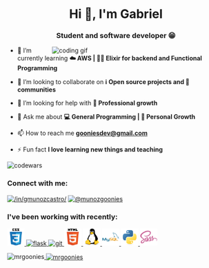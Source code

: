 <h1 align="center">Hi 👋, I'm Gabriel</h1>
<h3 align="center">Student and software developer 😁</h3>
<img align="right" alt="coding gif" width="400" src="https://media3.giphy.com/media/v1.Y2lkPTc5MGI3NjExOWZpODJxbHZtY3BreDZrc3d6cWRrbXRkd2t2YXAyNjNkb25ocXZpMiZlcD12MV9naWZzX3NlYXJjaCZjdD1n/qgQUggAC3Pfv687qPC/giphy.gif" />

- 🌱 I’m currently learning **☁️ AWS | 👨‍💻 Elixir for backend and Functional Programming**

- 👯 I’m looking to collaborate on **ℹ️ Open source projects and 👥 communities**

- 🤝 I’m looking for help with **🌱 Professional growth**

- 💬 Ask me about **💻 General Programming | 🌱 Personal Growth**

- 📫 How to reach me **gooniesdev@gmail.com**

- ⚡ Fun fact **I love learning new things and teaching**

![codewars](https://www.codewars.com/users/mrGoonies/badges/large)


<h3 align="left">Connect with me:</h3>
<p align="left">
<a href="https://linkedin.com/in//in/gmunozcastro/" target="blank"><img align="center" src="https://raw.githubusercontent.com/rahuldkjain/github-profile-readme-generator/master/src/images/icons/Social/linked-in-alt.svg" alt="/in/gmunozcastro/" height="30" width="40" /></a>
<a href="https://medium.com/@munozgoonies" target="blank"><img align="center" src="https://raw.githubusercontent.com/rahuldkjain/github-profile-readme-generator/master/src/images/icons/Social/medium.svg" alt="@munozgoonies" height="30" width="40" /></a>
</p>

<h3 align="left">I've been working with recently:</h3>
<p align="left"> <a href="https://www.w3schools.com/css/" target="_blank" rel="noreferrer"> <img src="https://raw.githubusercontent.com/devicons/devicon/master/icons/css3/css3-original-wordmark.svg" alt="css3" width="40" height="40"/> </a> <a href="https://flask.palletsprojects.com/" target="_blank" rel="noreferrer"> <img src="https://www.vectorlogo.zone/logos/pocoo_flask/pocoo_flask-icon.svg" alt="flask" width="40" height="40"/> </a> <a href="https://git-scm.com/" target="_blank" rel="noreferrer"> <img src="https://www.vectorlogo.zone/logos/git-scm/git-scm-icon.svg" alt="git" width="40" height="40"/> </a> <a href="https://www.w3.org/html/" target="_blank" rel="noreferrer"> <img src="https://raw.githubusercontent.com/devicons/devicon/master/icons/html5/html5-original-wordmark.svg" alt="html5" width="40" height="40"/> </a> <a href="https://www.linux.org/" target="_blank" rel="noreferrer"> <img src="https://raw.githubusercontent.com/devicons/devicon/master/icons/linux/linux-original.svg" alt="linux" width="40" height="40"/> </a> <a href="https://www.mysql.com/" target="_blank" rel="noreferrer"> <img src="https://raw.githubusercontent.com/devicons/devicon/master/icons/mysql/mysql-original-wordmark.svg" alt="mysql" width="40" height="40"/> </a> <a href="https://www.python.org" target="_blank" rel="noreferrer"> <img src="https://raw.githubusercontent.com/devicons/devicon/master/icons/python/python-original.svg" alt="python" width="40" height="40"/> </a> <a href="https://sass-lang.com" target="_blank" rel="noreferrer"> <img src="https://raw.githubusercontent.com/devicons/devicon/master/icons/sass/sass-original.svg" alt="sass" width="40" height="40"/></p>

<p><img align="left" src="https://github-readme-stats.vercel.app/api/top-langs?username=mrgoonies&show_icons=true&locale=en&layout=compact" alt="mrgoonies" /></p>

<p>&nbsp;<img align="center" src="https://github-readme-stats.vercel.app/api?username=mrgoonies&show_icons=true&locale=en" alt="mrgoonies" /></p>
